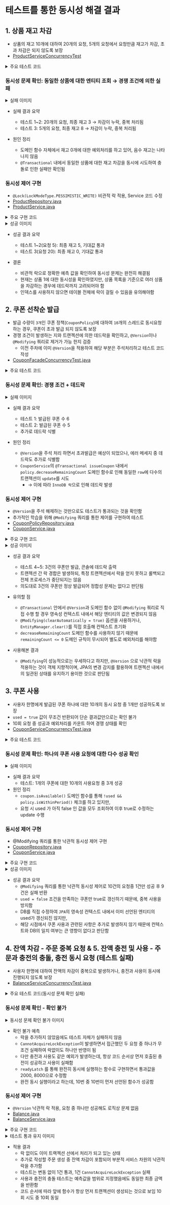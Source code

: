 # 테스트를 통한 동시성 해결 결과

## 1. 상품 재고 차감

- 상품의 재고 10개에 대하여 20개의 요청, 5개의 요청에서 요청만큼 재고가 차감, 초과 차감은 되지 않도록 보장
- [ProductServiceConcurrencyTest](https://github.com/hanghae-plus-anveloper/e-commerce/blob/main/src/test/java/kr/hhplus/be/server/product/application/ProductServiceConcurrencyTest.java)

<details><summary>주요 테스트 코드</summary>

```java

    @BeforeEach
    void setUp() {
        productRepository.deleteAll();

        product = productRepository.save(Product.builder()
                .name("상품-A")
                .price(10000)
                .stock(10)  // 초기 재고 10개
                .build());
    }

    @Test
    @DisplayName("동시에 여러 사용자가 재고를 차감하면 초과 차감되지 않아야 한다")
    void decreaseStock_concurrently_not_exceed() throws InterruptedException {
        int threadCount = 20; // 요청은 20번
        ExecutorService executor = Executors.newFixedThreadPool(threadCount);
        CountDownLatch latch = new CountDownLatch(threadCount);

        List<CompletableFuture<Void>> futures = IntStream.rangeClosed(1, threadCount).mapToObj(i -> CompletableFuture.runAsync(() -> {
            try {
                productService.verifyAndDecreaseStock(product.getId(), 1);
            } catch (Exception e) {
            // 예외 발생 무시: 재고 부족
            } finally {
                latch.countDown();
            }
        }, executor)).toList();

        latch.await();

        Product result = productRepository.findById(product.getId())
                  .orElseThrow();

        System.out.println("최종 재고: " + result.getStock());
        List<Product> all = productRepository.findAll();
        assertThat(result.getStock()).isGreaterThanOrEqualTo(0);
        assertThat(result.getStock()).isEqualTo(0); // 10개보다 적게 차감되면 안됨
    }
    
```

</details>

### 동시성 문제 확인: 동일한 상품에 대한 엔티티 조회 → 경쟁 조건에 의한 실패

<details><summary>실패 이미지</summary>

![실패-1](https://github.com/hanghae-plus-anveloper/e-commerce/blob/develop/docs/concurrency/assets/011-decrease-stock-fail.png)
![실패-2](https://github.com/hanghae-plus-anveloper/e-commerce/blob/develop/docs/concurrency/assets/012-decrease-stock-fail.png)
![실패-3](https://github.com/hanghae-plus-anveloper/e-commerce/blob/develop/docs/concurrency/assets/013-decrease-stock-fail.png)

</details>

- 실패 결과 요약
  - 테스트 1~2: 20개의 요청, 최종 재고 3 → 차감이 누락, 중복 처리됨
  - 테스트 3: 5개의 요청, 최종 재고 8 → 차감이 누락, 중복 처리됨

- 원인 정리
  - 도메인 함수 자체에서 재고 0개에 대한 예외처리를 하고 있어, 음수 재고는 나타나지 않음
  - `@Transactional` 내에서 동일한 상품에 대한 재고 차감을 동시에 시도하여 충돌로 인한 실패만 확인됨

### 동시성 제어 구현
  - `@Lock(LockModeType.PESSIMISTIC_WRITE)` 비관적 락 적용, Service 코드 수정
  - [ProductRepository.java](https://github.com/hanghae-plus-anveloper/e-commerce/blob/main/src/main/java/kr/hhplus/be/server/product/domain/ProductRepository.java)
  - [ProductService.java](https://github.com/hanghae-plus-anveloper/e-commerce/blob/main/src/main/java/kr/hhplus/be/server/product/application/ProductService.java)

<details><summary>주요 구현 코드</summary>

```java
    // ProductRepository.java
    @Lock(LockModeType.PESSIMISTIC_WRITE)
    @Query("SELECT p FROM Product p WHERE p.id = :id")
    Optional<Product> findByIdForUpdate(@Param("id") Long id);

    // ProductService.java
    @Transactional
    public Product verifyAndDecreaseStock(Long productId, int requiredQuantity) {
        Product product = productRepository.findByIdForUpdate(productId)
                .orElseThrow(() -> new ProductNotFoundException("상품을 찾을 수 없습니다."));
        /* ... */
    }
```

</details>

<details><summary>성공 이미지</summary>

![성공-1](https://github.com/hanghae-plus-anveloper/e-commerce/blob/develop/docs/concurrency/assets/014-decrease-stock-success.png)
![성공-2](https://github.com/hanghae-plus-anveloper/e-commerce/blob/develop/docs/concurrency/assets/015-decrease-stock-success.png)
![성공-3](https://github.com/hanghae-plus-anveloper/e-commerce/blob/develop/docs/concurrency/assets/016-decrease-stock-success.png)

</details>

- 성공 결과 요약
  - 테스트 1~2(요청 5): 최종 재고 5, 기대값 통과  
  - 테스트 3(요청 20): 최종 재고 0, 기대값 통과
  
- 결론
  - 비관적 락으로 정확한 예측 값을 확인하여 동시성 문제는 완전히 해결됨
  - 현재는 상품 1에 대한 동시성을 확인하였지만, 상품 목록을 기준으로 여러 상품을 차감하는 경우에 데드락까지 고려되어야 함
  - 인덱스를 사용하지 않으면 테이블 전체에 락이 걸릴 수 있음을 유의해야함

## 2. 쿠폰 선착순 발급

- 발급 수량이 `3개`인 쿠폰 정책(`CouponPolicy`)에 대하여 `10`개의 스레드로 동시요청 하는 경우, 쿠폰이 초과 발급 되지 않도록 보장
- 경쟁 조건이 발생하는 지와 트랜젝션에 의한 데드락을 확인하고, `@Version`이나 `@Modifying` 쿼리로 제거가 가능 한지 검증
  - 이전 주차에 이미 `@Version`을 적용하여 해당 부분은 주석처리하고 테스트 코드 작성
- [CouponFacadeConcurrencyTest.java](https://github.com/hanghae-plus-anveloper/e-commerce/blob/main/src/test/java/kr/hhplus/be/server/coupon/facade/CouponFacadeConcurrencyTest.java)

<details><summary>주요 테스트 코드</summary>

    ```java
        @BeforeEach
        void setUp() {
            couponRepository.deleteAll();
            userRepository.deleteAll();
            couponPolicyRepository.deleteAll();
        
            policy = couponPolicyRepository.save(CouponPolicy.builder()
                    .discountAmount(1000)
                    .availableCount(3) // 발급 수량 3개
                    .remainingCount(3)
                    .startedAt(LocalDateTime.now().minusDays(1))
                    .endedAt(LocalDateTime.now().plusDays(1))
                    .expireDays(30)
                    .build());
        }
        
        @Test
        @DisplayName("동시에 여러 유저가 쿠폰을 발급받더라도 초과 발급되지 않는다")
        void issueCoupon_concurrently_limit_not_exceed() throws InterruptedException {
            int threadCount = 10; // 10명의 스레드 생성
            ExecutorService executor = Executors.newFixedThreadPool(threadCount);
            CountDownLatch latch = new CountDownLatch(threadCount);
        
            List<CompletableFuture<Void>> futures = IntStream.rangeClosed(1, threadCount).mapToObj(i -> CompletableFuture.runAsync(() -> {
                try {
                    User user = userRepository.save(User.builder().name("user-" + i).build());
        
                    couponFacade.issueCoupon(user.getId(), policy.getId());
                } catch (Exception e) {
                    // e.printStackTrace();
                    // fail("error: " + e.getMessage());
                } finally {
                    latch.countDown();
                }
            }, executor)).toList();
        
            latch.await();
        
            List<Coupon> issued = couponRepository.findAllWithUser();
            issued.forEach(c -> System.out.println("발급된 쿠폰: " + c.getId() + ", 사용자: " + c.getUser().getName()));
        
            System.out.println("발급된 쿠폰 수: " + issued.size());
            assertThat(issued).hasSize(3); // 발급 수량 초과되지 않아야 함
        }
    ``` 

</details>

### 동시성 문제 확인: 경쟁 조건 + 데드락

<details><summary>실패 이미지</summary>

![실패-1](./assets/001-issue-coupon-fail.png)
![실패-2](./assets/002-issue-coupon-fail.png)

</details>

- 실패 결과 요약
  - 테스트 1: 발급된 쿠폰 수 6
  - 테스트 2: 발급된 쿠폰 수 5 
  - 추가로 데드락 식별

- 원인 정리
  - `@Version`을 주석 처리 하면서 초과발급은 예상이 되었으나, 에러 메세지 중 데드락도 추가로 식별함
  - `CouponService`의 `@Transactional issueCoupon` 내에서 `policy.decreaseRemainingCount` 도메인 함수로 인해 동일한 `row`에 다수의 트랜젝션이 `update`를 시도
    - → 이에 따라 `InnoDB 락`으로 인해 데드락 발생

### 동시성 제어 구현
  - `@Version`을 주석 해제하는 것만으로도 테스트가 통과되는 것을 확인함
  - 추가적인 학습을 위해 `@Modifying` 쿼리를 통한 제어를 구현하여 테스트
  - [CouponPolicyRepository.java](https://github.com/hanghae-plus-anveloper/e-commerce/blob/main/src/main/java/kr/hhplus/be/server/coupon/domain/CouponPolicyRepository.java)
  - [CouponService.java](https://github.com/hanghae-plus-anveloper/e-commerce/blob/main/src/main/java/kr/hhplus/be/server/coupon/application/CouponService.java)

<details><summary>주요 구현 코드</summary>

    ```
        // CouponPolicyRepository.java
        @Modifying(clearAutomatically = true)
        @Query("""
            UPDATE CouponPolicy cp
               SET cp.remainingCount = cp.remainingCount - 1
             WHERE cp.id = :policyId
               AND cp.remainingCount > 0
        """)
        int decreaseRemainingCount(@Param("policyId") Long policyId);

        @Transactional
        public Coupon issueCoupon(User user, Long policyId) {
            CouponPolicy policy = couponPolicyRepository.findById(policyId)
                    .orElseThrow(() -> new InvalidCouponException("존재하지 않는 쿠폰 정책입니다."));
    
            if (!policy.isWithinPeriod()) {
                throw new InvalidCouponException("쿠폰 정책이 유효하지 않습니다.");
            }
    
            // policy.decreaseRemainingCount(); // 도메인에서 감소
    
            int updated = couponPolicyRepository.decreaseRemainingCount(policyId);
            if (updated == 0) {
                throw new CouponSoldOutException("남은 쿠폰 수량이 없습니다.");
            }
    
            /* ... */
        }
    ```

</details>

<details><summary>성공 이미지</summary>

![성공-1](https://github.com/hanghae-plus-anveloper/e-commerce/blob/develop/docs/concurrency/assets/003-issue-coupon-success.png)
![성공-2](https://github.com/hanghae-plus-anveloper/e-commerce/blob/develop/docs/concurrency/assets/004-issue-coupon-success.png)
![성공-3](https://github.com/hanghae-plus-anveloper/e-commerce/blob/develop/docs/concurrency/assets/005-issue-coupon-success.png)

</details>

- 성공 결과 요약
  - 테스트 4~5: 3건의 쿠폰만 발급, 콘솔에 데드락 출력
  - 트랜젝션 간 락 경합은 발생하되, 특정 트랜젝션에서 락을 얻지 못하고 롤백되고 전체 프로세스가 중단되지는 않음
  - 의도대로 3건의 쿠폰만 정상 발급되어 정합성 문제는 없다고 판단됨

- 유의할 점
  - `@Transactional` 안에서 `@Version`과 도메인 함수 없이 `@Modifying` 쿼리로 직접 수행 할 경우 영속성 컨텍스트 내에서 해당 엔티티의 값은 변경되지 않음
  - `@Modifying(clearAutomatically = true)` 옵션을 사용하거나, `EntityManager.clear()`를 직접 호출해 컨텍스트 초기화
  - `decreaseRemainingCount` 도메인 함수를 사용하지 않기 때문에 `remainingCount <= 0` 도메인 규칙이 무시되어 별도로 예외처리를 해야함

- 사용해본 결과 
  - `@Modifying`이 성능적으로는 우세하다고 하지만, `@Version` 으로 낙관적 락을 적용하는 것이 객체 지향적이며, JPA의 변경 감지를 활용하여 트렌젝션 내에서의 일관된 상태를 유지하기 용이한 것으로 판단됨


## 3. 쿠폰 사용

- 사용자 한명에게 발급된 쿠폰 하나에 대한 10개의 동시 요청 중 1개만 성공하도록 보장
- `used = true` 값이 무조건 반환되어 단순 결과값만으로는 확인 불가
- 10회 요청 중 성공과 예외처리를 카운트 하여 경쟁 상태를 확인
- [CouponServiceConcurrencyTest.java](https://github.com/hanghae-plus-anveloper/e-commerce/blob/main/src/test/java/kr/hhplus/be/server/coupon/application/CouponServiceConcurrencyTest.java)

<details><summary>주요 테스트 코드</summary>

```java

    @Test
    @DisplayName("동시에 동일한 쿠폰을 사용하려고 할 때 중복 사용이 발생하지 않아야 한다")
    void useCoupon_concurrently_only_once_used() throws InterruptedException {
        int threadCount = 10;
        ExecutorService executor = Executors.newFixedThreadPool(threadCount);
        CountDownLatch latch = new CountDownLatch(threadCount);

        AtomicInteger successCount = new AtomicInteger(0);
        ConcurrentMap<String, AtomicInteger> exceptionMap = new ConcurrentHashMap<>();

        for (int i = 0; i < threadCount; i++) {
            CompletableFuture.runAsync(() -> {
                try {
                    couponService.useCoupon(issuedCoupon.getId(), user.getId());
                    successCount.incrementAndGet();
                } catch (Exception e) {
                    exceptionMap
                            .computeIfAbsent(e.getClass().getSimpleName(), key -> new AtomicInteger(0))
                            .incrementAndGet();
                } finally {
                    latch.countDown();
                }
            }, executor);
        }

        latch.await();
        executor.shutdown();

        Coupon result = couponRepository.findById(issuedCoupon.getId()).orElseThrow();


        System.out.println("최종 used 상태: " + result.isUsed());
        System.out.println("성공한 사용 요청 수: " + successCount.get());
        System.out.println("실패한 예외 현황:");
        for (Map.Entry<String, AtomicInteger> entry : exceptionMap.entrySet()) {
            System.out.println(" - " + entry.getKey() + ": " + entry.getValue().get());
        }

        assertThat(result.isUsed()).isTrue();
        assertThat(successCount.get()).isEqualTo(1);
    }

```

</details>

### 동시성 문제 확인: 하나의 쿠폰 사용 요청에 대한 다수 성공 확인

<details><summary>실패 이미지</summary>

![실패-1](https://github.com/hanghae-plus-anveloper/e-commerce/blob/develop/docs/concurrency/assets/021-use-coupon-fail.png)

</details>

- 실패 결과 요약
  - 테스트: 1개의 쿠폰에 대한 10개의 사용요청 중 3개 성공
- 원인 정리
  - `coupon.isAvailable()` 도메인 함수를 통해 `!used && policy.isWithinPeriod()` 체크를 하고 있지만, 
  - 요청 시 used 가 아직 false 인 값을 모두 조회하여 이후 true로 수정하는 update 수행

### 동시성 제어 구현

- @Modifying 쿼리를 통한 낙관적 동시성 제어 구현
- [CouponRepository.java](https://github.com/hanghae-plus-anveloper/e-commerce/blob/main/src/main/java/kr/hhplus/be/server/coupon/domain/CouponRepository.java)
- [CouponService.java](https://github.com/hanghae-plus-anveloper/e-commerce/blob/main/src/main/java/kr/hhplus/be/server/coupon/application/CouponService.java)

<details><summary>주요 구현 코드</summary>

```java
    // CouponRepository.java
    @Modifying(clearAutomatically = true)
    @Query("""
                UPDATE Coupon c
                   SET c.used = true
                 WHERE c.id = :couponId
                   AND c.user.id = :userId
                   AND c.used = false
            """)
    int markCouponAsUsed(@Param("couponId") Long couponId, @Param("userId") Long userId);    

    // CouponService.java
    @Transactional
    public Coupon useCoupon(Long couponId, Long userId) {
        Coupon coupon = findValidCouponOrThrow(couponId, userId);
        // coupon.use();

        int updated = couponRepository.markCouponAsUsed(couponId, userId); // 조건부 update
        if (updated == 0) {
            throw new InvalidCouponException("이미 사용된 쿠폰이거나 유효하지 않습니다.");
        }
        return couponRepository.findByIdAndUserId(couponId, userId)
                .orElseThrow(() -> new InvalidCouponException("쿠폰 조회 실패"));
    }
```

</details>

<details><summary>성공 이미지</summary>

![성공](https://github.com/hanghae-plus-anveloper/e-commerce/blob/develop/docs/concurrency/assets/022-use-coupon-success.png)

</details>

- 성공 결과 요약
  - `@Modifying` 쿼리를 통한 낙관적 동시성 제어로 10건의 요청중 1건만 성공 후 9건은 실패 반환
  - `used = false` 조건을 만족하는 쿠폰만 true로 갱신하기 때문에, 중복 사용을 방지함
  - DB를 직접 수정하여 `JPA`의 영속성 컨텍스트 내에서 이미 선언된 엔티티의 used가 갱신되진 않지만, 
  - 해당 시점에서 쿠폰 사용과 관련된 사항은 추가로 발생하지 않기 때문에 컨텍스트와 DB의 일치 여부는 큰 영향이 없다고 판단함


## 4. 잔액 차감 - 주문 중복 요청 & 5. 잔액 충전 및 사용 - 주문과 충전의 충돌, 충전 동시 요청 (테스트 실패)

- 사용자 한명에 대하여 잔액의 차감이 중복으로 발생하거나, 충전과 사용이 동시에 진행되지 않도록 보장
- [BalanceServiceConcurrencyTest.java](https://github.com/hanghae-plus-anveloper/e-commerce/blob/main/src/test/java/kr/hhplus/be/server/balance/application/BalanceServiceConcurrencyTest.java)

<details><summary>주요 테스트 코드(동시성 문제 확인 실패)</summary>

```java

    @Test
    @DisplayName("동시에 두 번의 주문 요청이 들어올 경우 잔액이 음수가 되지 않아야 한다")
    void useBalance_concurrently() throws InterruptedException {
        int threadCount = 2;
        int amountToUse = 3000;

        ExecutorService executor = Executors.newFixedThreadPool(threadCount);
        CountDownLatch latch = new CountDownLatch(threadCount);

        AtomicInteger successCount = new AtomicInteger(0);
        ConcurrentMap<String, AtomicInteger> exceptionMap = new ConcurrentHashMap<>();

        for (int i = 0; i < threadCount; i++) {
            CompletableFuture.runAsync(() -> {
                try {
                    balanceService.useBalance(user, amountToUse);
                    successCount.incrementAndGet();
                } catch (Exception e) {
                    exceptionMap
                            .computeIfAbsent(e.getClass().getSimpleName(), key -> new AtomicInteger(0))
                            .incrementAndGet();
                } finally {
                    latch.countDown();
                }
            }, executor);
        }

        latch.await();
        executor.shutdown();

        Balance result = balanceRepository.findByUserId(user.getId())
                .orElseThrow(() -> new IllegalStateException("잔액 정보 없음"));

        System.out.println("최종 잔액: " + result.getBalance());
        System.out.println("성공 요청 수: " + successCount.get());
        System.out.println("실패 예외 현황:");
        for (Map.Entry<String, AtomicInteger> entry : exceptionMap.entrySet()) {
            System.out.println(" - " + entry.getKey() + ": " + entry.getValue().get());
        }

        assertThat(successCount.get()).isEqualTo(1);
        assertThat(result.getBalance()).isEqualTo(2000);
    }

```

</details>

### 동시성 문제 확인 - 확인 불가 

<details><summary>동시성 문제 확인 불가 이미지</summary>

![확인불가](https://github.com/hanghae-plus-anveloper/e-commerce/blob/develop/docs/concurrency/assets/023-balance-test-fail.png)

</details>

- 확인 불가 예측 
  - 락을 추가하지 않았음에도 테스트 자체가 실패하지 않음
  - `CannotAcquireLockException`이 발생하면서 접근했던 두 요청 중 하나가 무조건 실패하여 락없이도 하나만 반영이 됨
  - 다만 충전과 사용도 같은 예외가 발생하는데, 항상 코드 순서상 먼저 호출된 충전이 성공하고 사용이 실패함
  - `readyLatch` 를 통해 완전히 동시에 실행하는 함수로 구현하면서 통과값을 2000, 8000으로 수정함
  - 완전 동시 실행이라고 하는데, 10번 중 10번이 먼저 선언된 함수가 성공함

### 동시성 제어 구현

- `@Version` 낙관적 락 적용, 요청 중 하나만 성공해도 로직상 문제 없음
- [Balance.java](https://github.com/hanghae-plus-anveloper/e-commerce/blob/main/src/main/java/kr/hhplus/be/server/balance/domain/Balance.java)
- [BalanceService.java](https://github.com/hanghae-plus-anveloper/e-commerce/blob/main/src/main/java/kr/hhplus/be/server/balance/application/BalanceService.java)

<details><summary>주요 구현 코드</summary>

```java

// Balance.java
@Getter
@Entity
@Table(name = "balance")
public class Balance {

    @Version
    private Long version;

}

// BalanceService.java
@Service
@RequiredArgsConstructor
public class BalanceService {

    private final BalanceRepository balanceRepository;
    private final BalanceHistoryRepository balanceHistoryRepository;

    @Transactional
    public void chargeBalance(User user, int amount) {
        Balance balance = balanceRepository.findByUserId(user.getId())
                .orElseGet(() -> {
                    Balance newBalance = new Balance(user, 0);
                    user.setBalance(newBalance);
                    return balanceRepository.save(newBalance);
                });
        
        /* ...  */
    }

    @Transactional
    public void useBalance(User user, int amount) {  
        Balance balance = balanceRepository.findByUserId(user.getId())
                .orElseThrow(() -> new IllegalArgumentException("잔액 정보 없음"));
        
        /* ...  */
    }       
}
```

</details>

<details><summary>테스트 통과 유지 이미지</summary>

![유지-1](https://github.com/hanghae-plus-anveloper/e-commerce/blob/develop/docs/concurrency/assets/024-double-use-balance.png)
![유지-2](https://github.com/hanghae-plus-anveloper/e-commerce/blob/develop/docs/concurrency/assets/025-charge-balance.png)

</details>

- 적용 결과
  - 락 없이도 이미 트랙젝션 선에서 처리가 되고 있는 상태
  - 추가로 작성할 주문 생성 중 잔액 차감이 포함되어 부분적 서비스 차원의 낙관적 락을 추가함
  - 테스트는 변동 없이 1건 통과, 1건 `CannotAcquireLockException` 실패
  - 사용과 충전의 충돌 테스트는 예측값을 범위로 지정했음에도 동일한 최종 금액을 반환함 
  - 코드 순서에 따라 앞에 함수가 항상 먼저 트랜젝션이 생성되는 것으로 보임 10회 시도 중 10회 동일



